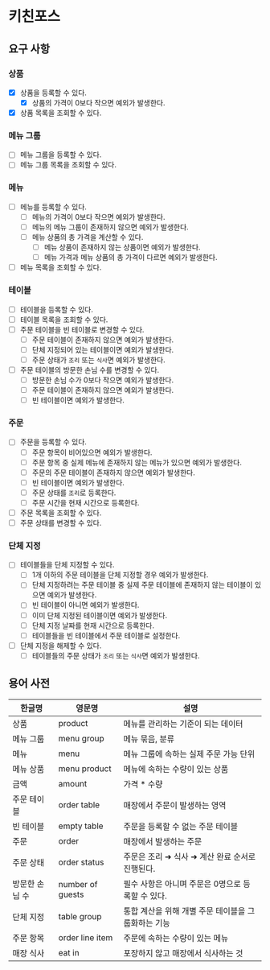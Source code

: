 # 키친포스

## 요구 사항

### 상품

- [x] 상품을 등록할 수 있다.
  - [x] 상품의 가격이 0보다 작으면 예외가 발생한다.
- [x] 상품 목록을 조회할 수 있다.

### 메뉴 그룹

- [ ] 메뉴 그룹을 등록할 수 있다.
- [ ] 메뉴 그룹 목록을 조회할 수 있다.

### 메뉴

- [ ] 메뉴를 등록할 수 있다.
  - [ ] 메뉴의 가격이 0보다 작으면 예외가 발생한다.
  - [ ] 메뉴의 메뉴 그룹이 존재하지 않으면 예외가 발생한다.
  - [ ] 메뉴 상품의 총 가격을 계산할 수 있다.
    - [ ] 메뉴 상품이 존재하지 않는 상품이면 예외가 발생한다.
    - [ ] 메뉴 가격과 메뉴 상품의 총 가격이 다르면 예외가 발생한다.
- [ ] 메뉴 목록을 조회할 수 있다.

### 테이블

- [ ] 테이블을 등록할 수 있다.
- [ ] 테이블 목록을 조회할 수 있다.
- [ ] 주문 테이블을 빈 테이블로 변경할 수 있다.
  - [ ] 주문 테이블이 존재하지 않으면 예외가 발생한다.
  - [ ] 단체 지정되어 있는 테이블이면 예외가 발생한다.
  - [ ] 주문 상태가 `조리` 또는 `식사`면 예외가 발생한다.
- [ ] 주문 테이블의 방문한 손님 수를 변경할 수 있다.
  - [ ] 방문한 손님 수가 0보다 작으면 예외가 발생한다.
  - [ ] 주문 테이블이 존재하지 않으면 예외가 발생한다.
  - [ ] 빈 테이블이면 예외가 발생한다.

### 주문

- [ ] 주문을 등록할 수 있다.
  - [ ] 주문 항목이 비어있으면 예외가 발생한다.
  - [ ] 주문 항목 중 실제 메뉴에 존재하지 않는 메뉴가 있으면 예외가 발생한다.
  - [ ] 주문의 주문 테이블이 존재하지 않으면 예외가 발생한다.
  - [ ] 빈 테이블이면 예외가 발생한다.
  - [ ] 주문 상태를 `조리`로 등록한다.
  - [ ] 주문 시간을 현재 시간으로 등록한다.
- [ ] 주문 목록을 조회할 수 있다.
- [ ] 주문 상태를 변경할 수 있다.

### 단체 지정

- [ ] 테이블들을 단체 지정할 수 있다.
  - [ ] 1개 이하의 주문 테이블을 단체 지정할 경우 예외가 발생한다.
  - [ ] 단체 지정하려는 주문 테이블 중 실제 주문 테이블에 존재하지 않는 테이블이 있으면 예외가 발생한다.
  - [ ] 빈 테이블이 아니면 예외가 발생한다.
  - [ ] 이미 단체 지정된 테이블이면 예외가 발생한다.
  - [ ] 단체 지정 날짜를 현재 시간으로 등록한다.
  - [ ] 테이블들을 빈 테이블에서 주문 테이블로 설정한다.
- [ ] 단체 지정을 해제할 수 있다.
  - [ ] 테이블들의 주문 상태가 `조리` 또는 `식사`면 예외가 발생한다.

## 용어 사전

| 한글명 | 영문명 | 설명 |
| --- | --- | --- |
| 상품 | product | 메뉴를 관리하는 기준이 되는 데이터 |
| 메뉴 그룹 | menu group | 메뉴 묶음, 분류 |
| 메뉴 | menu | 메뉴 그룹에 속하는 실제 주문 가능 단위 |
| 메뉴 상품 | menu product | 메뉴에 속하는 수량이 있는 상품 |
| 금액 | amount | 가격 * 수량 |
| 주문 테이블 | order table | 매장에서 주문이 발생하는 영역 |
| 빈 테이블 | empty table | 주문을 등록할 수 없는 주문 테이블 |
| 주문 | order | 매장에서 발생하는 주문 |
| 주문 상태 | order status | 주문은 조리 ➜ 식사 ➜ 계산 완료 순서로 진행된다. |
| 방문한 손님 수 | number of guests | 필수 사항은 아니며 주문은 0명으로 등록할 수 있다. |
| 단체 지정 | table group | 통합 계산을 위해 개별 주문 테이블을 그룹화하는 기능 |
| 주문 항목 | order line item | 주문에 속하는 수량이 있는 메뉴 |
| 매장 식사 | eat in | 포장하지 않고 매장에서 식사하는 것 |
